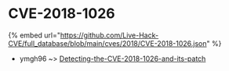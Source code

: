 # CVE-2018-1026
{% embed url="https://github.com/Live-Hack-CVE/full_database/blob/main/cves/2018/CVE-2018-1026.json" %}

* ymgh96 ~> [Detecting-the-CVE-2018-1026-and-its-patch](https://www.alice-snow.ru/2018/database/cve-2018-1026/detecting-the-cve-2018-1026-and-its-patch-ymgh96)